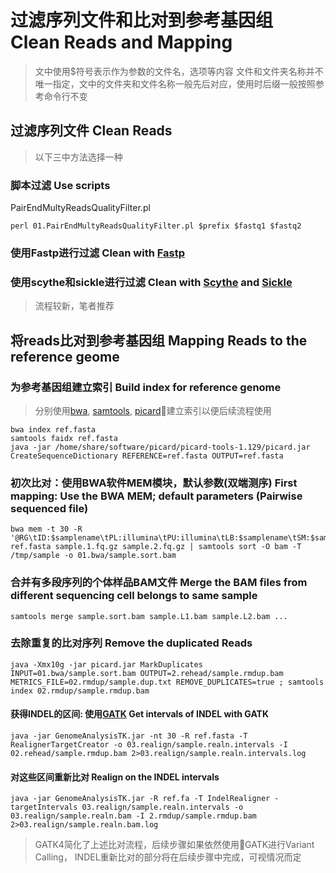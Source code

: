 # 过滤序列文件和比对到参考基因组 Clean Reads and Mapping
>文中使用$符号表示作为参数的文件名，选项等内容
>文件和文件夹名称并不唯一指定，文中的文件夹和文件名称一般先后对应，使用时后缀一般按照参考命令行不变
## 过滤序列文件 Clean Reads
>以下三中方法选择一种
### 脚本过滤 Use scripts
PairEndMultyReadsQualityFilter.pl
```
perl 01.PairEndMultyReadsQualityFilter.pl $prefix $fastq1 $fastq2
```
### 使用Fastp进行过滤 Clean with [Fastp](https://github.com/OpenGene/fastp)
### 使用scythe和sickle进行过滤 Clean with [Scythe](https://github.com/vsbuffalo/scythe) and [Sickle](https://github.com/najoshi/sickle)
>流程较新，笔者推荐
## 将reads比对到参考基因组 Mapping Reads to the reference geome
### 为参考基因组建立索引 Build index for reference genome
>分别使用[bwa](https://github.com/lh3/bwa), [samtools](https://github.com/samtools/samtools), [picard](https://broadinstitute.github.io/picard/)建立索引以便后续流程使用
```
bwa index ref.fasta
samtools faidx ref.fasta
java -jar /home/share/software/picard/picard-tools-1.129/picard.jar CreateSequenceDictionary REFERENCE=ref.fasta OUTPUT=ref.fasta
```
### 初次比对：使用BWA软件MEM模块，默认参数(双端测序) First mapping: Use the BWA MEM; default parameters (Pairwise sequenced file)
```
bwa mem -t 30 -R '@RG\tID:$samplename\tPL:illumina\tPU:illumina\tLB:$samplename\tSM:$samplename\t' ref.fasta sample.1.fq.gz sample.2.fq.gz | samtools sort -O bam -T /tmp/sample -o 01.bwa/sample.sort.bam
```
### 合并有多段序列的个体样品BAM文件 Merge the BAM files from different sequencing cell belongs to same sample
```
samtools merge sample.sort.bam sample.L1.bam sample.L2.bam ...
```
### 去除重复的比对序列 Remove the duplicated Reads
```
java -Xmx10g -jar picard.jar MarkDuplicates INPUT=01.bwa/sample.sort.bam OUTPUT=2.rehead/sample.rmdup.bam METRICS_FILE=02.rmdup/sample.dup.txt REMOVE_DUPLICATES=true ; samtools index 02.rmdup/sample.rmdup.bam
```
#### 获得INDEL的区间: 使用[GATK](https://software.broadinstitute.org/gatk/) Get intervals of INDEL with GATK
```
java -jar GenomeAnalysisTK.jar -nt 30 -R ref.fasta -T RealignerTargetCreator -o 03.realign/sample.realn.intervals -I 02.rehead/sample.rmdup.bam 2>03.realign/sample.realn.intervals.log
```
#### 对这些区间重新比对 Realign on the INDEL intervals
```
java -jar GenomeAnalysisTK.jar -R ref.fa -T IndelRealigner -targetIntervals 03.realign/sample.realn.intervals -o 03.realign/sample.realn.bam -I 2.rmdup/sample.rmdup.bam 2>03.realign/sample.realn.bam.log
```
>GATK4简化了上述比对流程，后续步骤如果依然使用GATK进行Variant Calling， INDEL重新比对的部分将在后续步骤中完成，可视情况而定

